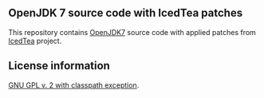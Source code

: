 OpenJDK 7 source code with IcedTea patches
------------------------------------------

This repository contains [OpenJDK7](http://openjdk.java.net/projects/jdk7u/) source code with
applied patches from [IcedTea](http://icedtea.classpath.org/wiki/Main_Page) project.


License information
-------------------

[GNU GPL v. 2 with classpath exception](http://hg.openjdk.java.net/jdk7u/jdk7u/raw-file/da55264ff2fb/LICENSE).
